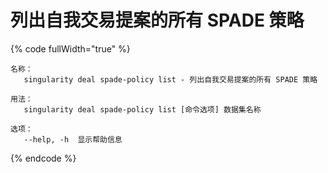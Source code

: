 # 列出自我交易提案的所有 SPADE 策略

{% code fullWidth="true" %}
```
名称：
   singularity deal spade-policy list - 列出自我交易提案的所有 SPADE 策略

用法：
   singularity deal spade-policy list [命令选项] 数据集名称

选项：
   --help, -h  显示帮助信息
```
{% endcode %}